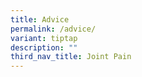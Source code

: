 ```yaml
---
title: Advice
permalink: /advice/
variant: tiptap
description: ""
third_nav_title: Joint Pain
---
```

